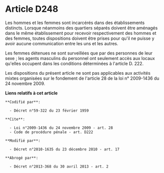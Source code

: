 # Article D248

Les hommes et les femmes sont incarcérés dans des établissements distincts. Lorsque néanmoins des quartiers séparés doivent
être aménagés dans le même établissement pour recevoir respectivement des hommes et des femmes, toutes dispositions doivent
être prises pour qu'il ne puisse y avoir aucune communication entre les uns et les autres. 

Les femmes détenues ne sont surveillées que par des personnes de leur sexe ; les agents masculins du personnel ont seulement
accès aux locaux qu'elles occupent dans les conditions déterminées à l'article D. 222. 

Les dispositions du présent article ne sont pas applicables aux activités mixtes organisées sur le fondement de l'article 28
de la loi n° 2009-1436 du 24 novembre 2009.

**Liens relatifs à cet article**

	**Codifié par**:

	  - Décret n°59-322 du 23 février 1959

	**Cite**:

	  - Loi n°2009-1436 du 24 novembre 2009 - art. 28
	  - Code de procédure pénale - art. D222

	**Modifié par**:

	  - Décret n°2010-1635 du 23 décembre 2010 - art. 17

	**Abrogé par**:

	  - Décret n°2013-368 du 30 avril 2013 - art. 2
